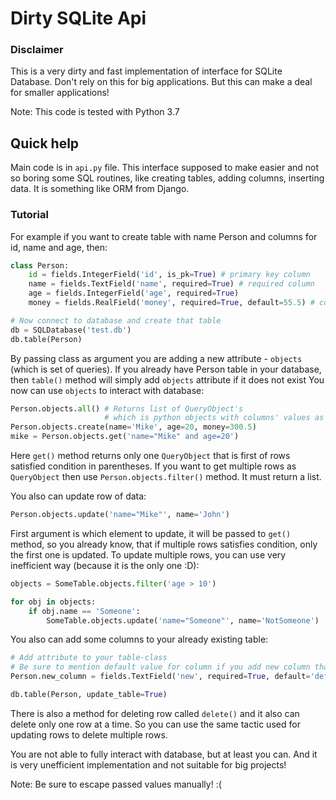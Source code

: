 # Dirty SQLite Api

### Disclaimer

This is a very dirty and fast implementation of interface for SQLite Database. Don't rely on this for big applications. But this can make a deal for smaller applications!

Note: This code is tested with Python 3.7

## Quick help

Main code is in `api.py` file. This interface supposed to make easier and not so boring some SQL routines, like creating tables, adding columns, inserting data. It is something like ORM from Django.

### Tutorial

For example if you want to create table with name Person and columns for id, name and age, then:
```python
class Person:
    id = fields.IntegerField('id', is_pk=True) # primary key column
    name = fields.TextField('name', required=True) # required column
    age = fields.IntegerField('age', required=True)
    money = fields.RealField('money', required=True, default=55.5) # column with default value

# Now connect to database and create that table
db = SQLDatabase('test.db')
db.table(Person) 
```

By passing class as argument you are adding a new attribute - `objects` (which is set of queries).
If you already have Person table in your database, then `table()` method will simply add `objects` attribute if it does not exist
You now can use `objects` to interact with database:

```python
Person.objects.all() # Returns list of QueryObject's 
                     # which is python objects with columns' values as its attributes
Person.objects.create(name='Mike', age=20, money=300.5)
mike = Person.objects.get('name="Mike" and age=20')
```

Here `get()` method returns only one `QueryObject` that is first of rows satisfied condition in parentheses.
If you want to get multiple rows as `QueryObject` then use `Person.objects.filter()` method. It must return a list.

You also can update row of data:

```python
Person.objects.update('name="Mike"', name='John')
```

First argument is which element to update, it will be passed to `get()` method, so you already know, that if multiple rows satisfies condition, only the first one is updated. To update multiple rows, you can use very inefficient way (because it is the only one :D):

```python
objects = SomeTable.objects.filter('age > 10')

for obj in objects:
    if obj.name == 'Someone':
        SomeTable.objects.update('name="Someone"', name='NotSomeone')
```

You also can add some columns to your already existing table:

```python
# Add attribute to your table-class
# Be sure to mention default value for column if you add new column that is required
Person.new_column = fields.TextField('new', required=True, default='default value')

db.table(Person, update_table=True)
```

There is also a method for deleting row called `delete()` and it also can delete only one row at a time. So you can use the same tactic used for updating rows to delete multiple rows.

You are not able to fully interact with database, but at least you can. And it is very unefficient implementation and not suitable for big projects!

Note: Be sure to escape passed values manually! :(